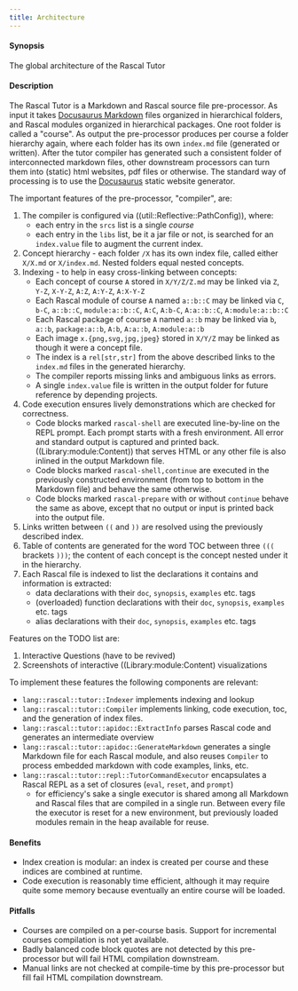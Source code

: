 ```yaml
---
title: Architecture
---
```


#### Synopsis

The global architecture of the Rascal Tutor

#### Description

The Rascal Tutor is a Markdown and Rascal source file pre-processor. As input it takes [Docusaurus Markdown](https://docusaurus.io/docs/markdown-features/) files organized in hierarchical folders, and Rascal modules organized in hierarchical packages. One root folder is called a "course". As output the pre-processor produces per course 
a folder hierarchy again, where each folder has its own `index.md` file (generated or written). After the tutor
compiler has generated such a consistent folder of interconnected markdown files, other downstream processors can turn them into (static) html websites, pdf files or otherwise. The standard way of processing is to use the [Docusaurus](https://docusaurus.io) static website generator.

The important features of the pre-processor, "compiler", are:

1. The compiler is configured via ((util::Reflective::PathConfig)), where:
   * each entry in the `srcs` list is a single _course_
   * each entry in the `libs` list, be it a jar file or not, is searched for an `index.value` file to augment the current index. 
1. Concept hierarchy - each folder `/X` has its own index file, called either `X/X.md` or `X/index.md`. Nested folders equal nested concepts.
1. Indexing - to help in easy cross-linking between concepts:
   * Each concept of course `A` stored in `X/Y/Z/Z.md` may be linked via `Z`, `Y-Z`, `X-Y-Z`, `A:Z`, `A:Y-Z`, `A:X-Y-Z`
   * Each Rascal module of course `A` named `a::b::C` may be linked via `C`, `b-C`, `a::b::C`, `module:a::b::C`, `A:C`, `A:b-C`, `A:a::b::C`, `A:module:a::b::C`
   * Each Rascal package of course `A` named `a::b` may be linked via `b`, `a::b`, `package:a::b`, `A:b`, `A:a::b`, `A:module:a::b`
   * Each image `x.{png,svg,jpg,jpeg}` stored in `X/Y/Z` may be linked as though it were a concept file.
   * The index is a `rel[str,str]` from the above described links to the `index.md` files in the generated hierarchy.
   * The compiler reports missing links and ambiguous links as errors.
   * A single `index.value` file is written in the output folder for future reference by depending projects.
1. Code execution ensures lively demonstrations which are checked for correctness. 
   * Code blocks marked `rascal-shell` are executed line-by-line on the REPL prompt. Each prompt starts with a fresh environment. All error and standard output is captured and printed back. ((Library:module:Content)) that serves HTML or any other file is also inlined in the output Markdown file.
   * Code blocks marked `rascal-shell,continue` are executed in the previously constructed environment (from top to bottom in the Markdown file) and behave the same otherwise.
   * Code blocks marked `rascal-prepare` with or without `continue` behave the same as above, except that no output or input is printed back into the output file.
1. Links written between `((` and `))` are resolved using the previously described index. 
1. Table of contents are generated for the word TOC between three `(((` brackets `)))`; the content of each concept is the concept nested under it in the hierarchy.
1. Each Rascal file is indexed to list the declarations it contains and information is extracted:
   * data declarations with their `doc`, `synopsis`, `examples` etc. tags
   * (overloaded) function declarations with their `doc`, `synopsis`, `examples` etc. tags
   * alias declarations with their `doc`, `synopsis`, `examples` etc. tags

Features on the TODO list are:
1. Interactive Questions (have to be revived)
1. Screenshots of interactive ((Library:module:Content) visualizations

To implement these features the following components are relevant:
* `lang::rascal::tutor::Indexer` implements indexing and lookup
* `lang::rascal::tutor::Compiler` implements linking, code execution, toc, and the generation of index files.
* `lang::rascal::tutor::apidoc::ExtractInfo` parses Rascal code and generates an intermediate overview
* `lang::rascal::tutor::apidoc::GenerateMarkdown` generates a single Markdown file for each Rascal module, and also reuses `Compiler` to process embedded markdown with code examples, links, etc.
* `lang::rascal::tutor::repl::TutorCommandExecutor` encapsulates a Rascal REPL as a set of closures (`eval`, `reset`, and `prompt`) 
   * for efficiency's sake a single executor is shared among all Markdown and Rascal files that are compiled in a single run. Between every file the executor is reset for a new environment, but previously loaded modules remain in the heap available for reuse. 

#### Benefits

* Index creation is modular: an index is created per course and these indices are combined at runtime.
* Code execution is reasonably time efficient, although it may require quite some memory because eventually an entire course will be loaded.

#### Pitfalls

* Courses are compiled on a per-course basis. Support for incremental courses compilation is not yet available.
* Badly balanced code block quotes are not detected by this pre-processor but will fail HTML compilation downstream.
* Manual links are not checked at compile-time by this pre-processor but fill fail HTML compilation downstream.
